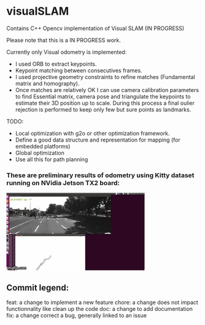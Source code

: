 # visualSLAM
Contains C++ Opencv implementation of Visual SLAM (IN PROGRESS)

Please note that this is a IN PROGRESS work.

Currently only Visual odometry is implemented:
- I used ORB to extract keypoints.
- Keypoint matching between consecutives frames.
- I used projective geometry constraints to refine matches (Fundamental matrix and homography).
- Once matches are relatively OK I can use camera calibration parameters to find Essential matrix, camera pose and triangulate the keypoints to estimate their 3D position up to scale. During this process a final oulier rejection is performed to keep only few but sure points as landmarks.


TODO: 
- Local optimization with g2o or other optimization framework.
- Define a good data structure and representation for mapping (for embedded platforms)
- Global optimization
- Use all this for path planning


### These are preliminary results of odometry using Kitty dataset running on NVidia Jetson TX2 board:


![Visual odometry demo with Kitty dataset](media/camposedemo.gif)


## Commit legend:
feat: a change to implement a new feature
chore: a change does not impact functionnality like clean up the code
doc: a change to add documentation
fix: a change correct a bug, generally linked to an issue 




